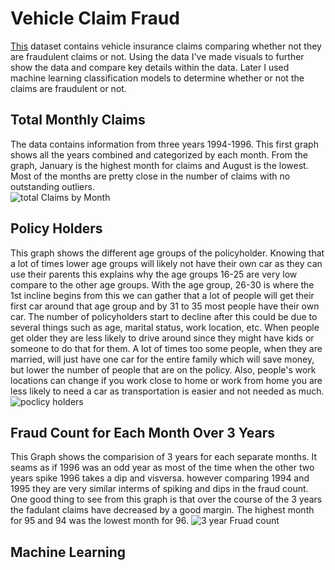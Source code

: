 # Vehicle Claim Fraud
[This](https://www.kaggle.com/shivamb/vehicle-claim-fraud-detection) dataset contains vehicle insurance claims comparing whether not they are fraudulent claims or not. Using the data I've made visuals to further show the data and compare key details within the data. Later I used machine learning classification models to determine whether or not the claims are fraudulent or not.

## Total Monthly Claims
The data contains information from three years 1994-1996. This first graph shows all the years combined and categorized by each month. From the graph, January is the highest month for claims and August is the lowest. Most of the months are pretty close in the number of claims with no outstanding outliers.  
![total Claims by Month](https://user-images.githubusercontent.com/88803320/146809108-b92a6220-811c-40ff-9309-d24e44821fec.png)


## Policy Holders
This graph shows the different age groups of the policyholder. Knowing that a lot of times lower age groups will likely not have their own car as they can use their parents this explains why the age groups 16-25 are very low compare to the other age groups. With the age group, 26-30 is where the 1st incline begins from this we can gather that a lot of people will get their first car around that age group and by 31 to 35 most people have their own car. The number of policyholders start to decline after this could be due to several things such as age, marital status, work location, etc. When people get older they are less likely to drive around since they might have kids or someone to do that for them. A lot of times too some people, when they are married, will just have one car for the entire family which will save money, but lower the number of people that are on the policy. Also, people's work locations can change if you work close to home or work from home you are less likely to need a car as transportation is easier and not needed as much. 
![poclicy holders](https://user-images.githubusercontent.com/88803320/146809114-54f866b7-870d-44ff-8e29-fe51f11551fe.png)


## Fraud Count for Each Month Over 3 Years
This Graph shows the comparision of 3 years for each separate months. It seams as if 1996 was an odd year as most of the time when the other two years spike 1996 takes a dip and visversa. however comparing 1994 and 1995 they are very similar interms of spiking and dips in the fraud count. One good thing to see from this graph is that over the course of the 3 years the fadulant claims have decreased by a good margin. The highest month for 95 and 94 was the lowest month for 96. 
![3 year Fruad count](https://user-images.githubusercontent.com/88803320/146809119-22b6d9a1-0f6d-4276-9380-3fc04a3b82b8.png)

## Machine Learning
